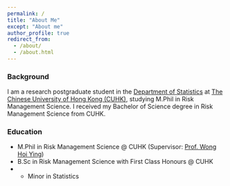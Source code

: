 ```yaml
---
permalink: /
title: "About Me"
except: "About me"
author_profile: true
redirect_from: 
  - /about/
  - /about.html
---
```


### Background
I am a research postgraduate student in the [Department of Statistics](https://www.sta.cuhk.edu.hk/) at [The Chinese University of Hong Kong (CUHK)](https://www.cuhk.edu.hk/english/), studying M.Phil in Risk Management Science.  I received my Bachelor of Science degree in Risk Management Science from CUHK.

### Education
* M.Phil in Risk Management Science @ CUHK (Supervisor: [Prof. Wong Hoi Ying](https://www.sta.cuhk.edu.hk/peoples/hywong/))
* B.Sc in Risk Management Science with First Class Honours @ CUHK
* * Minor in Statistics

